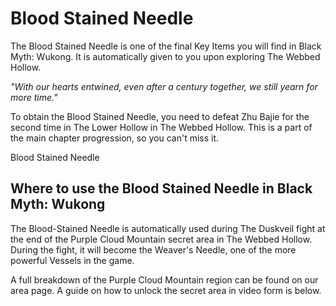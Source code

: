 # Blood Stained Needle

The Blood Stained Needle is one of the final Key Items you will find in Black Myth: Wukong. It is automatically given to you upon exploring The Webbed Hollow. 

_"With our hearts entwined, even after a century together, we still yearn for more time."_  
  
To obtain the Blood Stained Needle, you need to defeat Zhu Bajie for the second time in The Lower Hollow in The Webbed Hollow. This is a part of the main chapter progression, so you can't miss it. 

Blood Stained Needle

## Where to use the Blood Stained Needle in Black Myth: Wukong

The Blood-Stained Needle is automatically used during The Duskveil fight at the end of the Purple Cloud Mountain secret area in The Webbed Hollow. During the fight, it will become the Weaver's Needle, one of the more powerful Vessels in the game. 

A full breakdown of the Purple Cloud Mountain region can be found on our area page. A guide on how to unlock the secret area in video form is below.